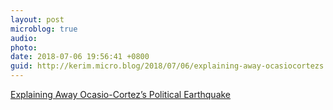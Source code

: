 ```yaml
---
layout: post
microblog: true
audio: 
photo: 
date: 2018-07-06 19:56:41 +0800
guid: http://kerim.micro.blog/2018/07/06/explaining-away-ocasiocortezs.html
---
```

[Explaining Away Ocasio-Cortez’s Political Earthquake](https://jacobinmag.com/2018/07/alexandria-ocasio-cortez-liberal-pundits/)
